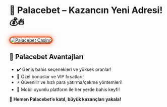<h1>🎰 Palacebet – Kazancın Yeni Adresi! 💰🔥</h1>

<a href="https://cutt.ly/PalaceLink" title="Palacebet">
  <img src="https://i.ibb.co/BtMhhf6/g-venligiris.jpg" alt="Palacebet Casino" style="max-width: 100%; border: 3px solid #ff4500; border-radius: 15px; box-shadow: 0px 0px 15px rgba(255, 69, 0, 0.8);">
</a>
<h2>🚀 Palacebet Avantajları</h2>
<ul>
  <li>✔️ Geniş bahis seçenekleri ve yüksek oranlar!</li>
  <li>🎁 Özel bonuslar ve VIP fırsatları!</li>
  <li>⚡️ Güvenilir ve hızlı para yatırma/çekme yöntemleri!</li>
  <li>📱 Mobil uyumlu platform ile her yerde bahis keyfi!</li>
</ul>

<p>💎 <strong>Hemen Palacebet’e katıl, büyük kazançları yakala!</strong></p>

<meta name="description" content="Palacebet ile geniş bahis seçenekleri ve yüksek oranlarla kazanmaya hemen başlayın! Güvenilir ödeme yöntemleri ve özel bonuslar sizi bekliyor!">

